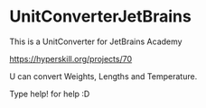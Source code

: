 # UnitConverterJetBrains
This is a UnitConverter for JetBrains Academy

https://hyperskill.org/projects/70

U can convert Weights, Lengths and Temperature.

Type help! for help :D
